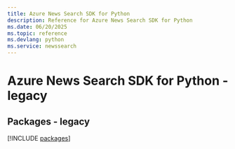 ```yaml
---
title: Azure News Search SDK for Python
description: Reference for Azure News Search SDK for Python
ms.date: 06/20/2025
ms.topic: reference
ms.devlang: python
ms.service: newssearch
---
```

# Azure News Search SDK for Python - legacy
## Packages - legacy
[!INCLUDE [packages](news-search-index.md)]